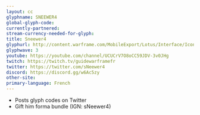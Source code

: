 ```yaml
---
layout: cc
glyphname: SNEEWER4
global-glyph-code: 
currently-partnered: 
stream-currency-needed-for-glyph: 
title: Sneewer4
glyphurl: http://content.warframe.com/MobileExport/Lotus/Interface/Icons/Player/ContentCreators/VGWFR.png
glyphwave: 3
youtube: https://youtube.com/channel/UCUCrV7O8oCC59JDV-3v0JHg
twitch: https://twitch.tv/guidewarframefr
twitter: https://twitter.com/sNeewer4
discord: https://discord.gg/w6Ac5zy
other-site: 
primary-language: French
---
```

* Posts glyph codes on Twitter
* Gift him forma bundle (IGN: sNeewer4)
